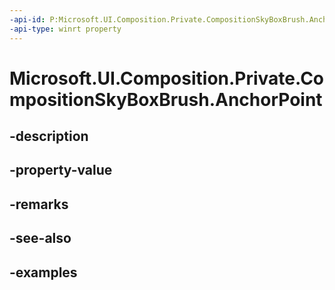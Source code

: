 ```yaml
---
-api-id: P:Microsoft.UI.Composition.Private.CompositionSkyBoxBrush.AnchorPoint
-api-type: winrt property
---
```


# Microsoft.UI.Composition.Private.CompositionSkyBoxBrush.AnchorPoint

<!--
public System.Numerics.Vector2 AnchorPoint { get; set; }
-->


## -description

## -property-value

## -remarks

## -see-also

## -examples


